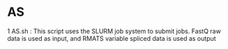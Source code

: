 # AS
1 AS.sh : This script uses the SLURM job system to submit jobs. FastQ raw data is used as input, and RMATS variable spliced data is used as output

